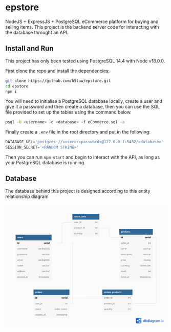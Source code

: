 # epstore

NodeJS + ExpressJS + PostgreSQL eCommerce platform for buying and selling
items. This project is the backend server code for interacting with the
database throught an API.

## Install and Run

This project has only been tested using PostgreSQL 14.4 with Node v18.0.0.

First clone the repo and install the dependencies:

```sh
git clone https://github.com/h5law/epstore.git
cd epstore
npm i
```

You will need to initialise a PostgreSQL database locally, create a user and
give it a password and then create a database, then you can use the SQL file
provided to set up the tables using the command below.

```sh
psql -U <username> -d <database> -f eCommerce.sql -a
```

Finally create a `.env` file in the root directory and put in the following:

```javascript
DATABASE_URL='postgres://<user>:<password>@127.0.0.1:5432/<database>'
SESSION_SECRET='<RANDOM STRING>'
```

Then you can run `npm start` and begin to interact
with the API, as long as your PostgreSQL database is running.

## Database

The database behind this project is designed according to this entity
relationship diagram

![Database Diagram](dbdiagram.png)

